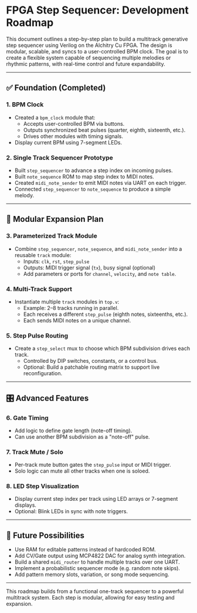 # FPGA Step Sequencer: Development Roadmap

This document outlines a step-by-step plan to build a multitrack generative step sequencer using Verilog on the Alchitry Cu FPGA. The design is modular, scalable, and syncs to a user-controlled BPM clock. The goal is to create a flexible system capable of sequencing multiple melodies or rhythmic patterns, with real-time control and future expandability.

---

## ✅ Foundation (Completed)

### 1. BPM Clock

- Created a `bpm_clock` module that:
  - Accepts user-controlled BPM via buttons.
  - Outputs synchronized beat pulses (quarter, eighth, sixteenth, etc.).
  - Drives other modules with timing signals.
- Display current BPM using 7-segment LEDs.

### 2. Single Track Sequencer Prototype

- Built `step_sequencer` to advance a step index on incoming pulses.
- Built `note_sequence` ROM to map step index to MIDI notes.
- Created `midi_note_sender` to emit MIDI notes via UART on each trigger.
- Connected `step_sequencer` to `note_sequence` to produce a simple melody.

---

## 🧱 Modular Expansion Plan

### 3. Parameterized Track Module

- Combine `step_sequencer`, `note_sequence`, and `midi_note_sender` into a reusable `track` module:
  - Inputs: `clk`, `rst`, `step_pulse`
  - Outputs: MIDI trigger signal (`tx`), busy signal (optional)
  - Add parameters or ports for `channel`, `velocity`, and `note table`.

### 4. Multi-Track Support

- Instantiate multiple `track` modules in `top.v`:
  - Example: 2–8 tracks running in parallel.
  - Each receives a different `step_pulse` (eighth notes, sixteenths, etc.).
  - Each sends MIDI notes on a unique channel.

### 5. Step Pulse Routing

- Create a `step_select` mux to choose which BPM subdivision drives each track.
  - Controlled by DIP switches, constants, or a control bus.
  - Optional: Build a patchable routing matrix to support live reconfiguration.

---

## 🎛️ Advanced Features

### 6. Gate Timing

- Add logic to define gate length (note-off timing).
- Can use another BPM subdivision as a "note-off" pulse.

### 7. Track Mute / Solo

- Per-track mute button gates the `step_pulse` input or MIDI trigger.
- Solo logic can mute all other tracks when one is soloed.

### 8. LED Step Visualization

- Display current step index per track using LED arrays or 7-segment displays.
- Optional: Blink LEDs in sync with note triggers.

---

## 🎹 Future Possibilities

- Use RAM for editable patterns instead of hardcoded ROM.
- Add CV/Gate output using MCP4822 DAC for analog synth integration.
- Build a shared `midi_router` to handle multiple tracks over one UART.
- Implement a probabilistic sequencer mode (e.g. random note skips).
- Add pattern memory slots, variation, or song mode sequencing.

---

This roadmap builds from a functional one-track sequencer to a powerful multitrack system. Each step is modular, allowing for easy testing and expansion.
